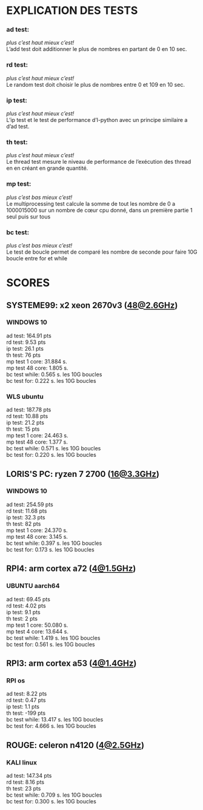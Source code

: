 # <b>EXPLICATION DES TESTS</b>

### <b>ad test:</b>
<i>plus c’est haut mieux c’est!</i><br>
L’add test doit additionner le plus de nombres en partant de 0 en 10 sec.

### <b>rd test:</b>
<i>plus c’est haut mieux c’est!</i><br>
Le random test doit choisir le plus de nombres entre 0 et 109 en 10 sec.

### <b>ip test:</b>
<i>plus c’est haut mieux c’est!</i><br>
L’ip test et le test de performance d’I-python avec un principe similaire a d’ad test.

### <b>th test:</b>
<i>plus c’est haut mieux c’est!</i><br>
Le thread test mesure le niveau de performance de l’exécution des thread en en créant en grande quantité.

### <b>mp test:</b>
<i>plus c’est bas mieux c’est!</i><br>
Le multiprocessing test calcule la somme de tout les nombre de 0 a 1000015000 sur un nombre de cœur cpu donné, dans un première partie 1 seul puis sur tous

### <b>bc test:</b>
<i>plus c’est bas mieux c’est!</i><br>
Le test de boucle permet de comparé les nombre de seconde pour faire 10G boucle entre for et while

# <b>SCORES</b>
## <b>SYSTEME99: </b>x2 xeon 2670v3 (48@2.6GHz)
### <b>WINDOWS 10</b>
ad test: 164.91 pts <br>
rd test: 9.53 pts <br>
ip test: 26.1 pts <br>
th test: 76 pts <br>
mp test 1 core:  31.884 s. <br>
mp test 48 core:  1.805 s. <br>
bc test while:  0.565 s. les 10G boucles <br>
bc test for:    0.222 s. les 10G boucles <br>
### <b>WLS ubuntu</b>
ad test: 187.78 pts <br>
rd test: 10.88 pts <br>
ip test: 21.2 pts <br>
th test: 15 pts <br>
mp test 1 core:  24.463 s. <br>
mp test 48 core:  1.377 s. <br>
bc test while:  0.571 s. les 10G boucles <br>
bc test for:    0.220 s. les 10G boucles <br>
## <b>LORIS'S PC: </b>ryzen 7 2700 (16@3.3GHz)
### <b>WINDOWS 10</b>
ad test: 254.59 pts <br>
rd test: 11.68 pts <br>
ip test: 32.3 pts <br>
th test: 82 pts <br>
mp test 1 core:  24.370 s. <br>
mp test 48 core:  3.145 s. <br>
bc test while:  0.397 s. les 10G boucles <br>
bc test for:    0.173 s. les 10G boucles <br>
## <b>RPI4: </b>arm cortex a72 (4@1.5GHz)
### <b>UBUNTU aarch64</b>
ad test: 69.45 pts <br>
rd test: 4.02 pts <br>
ip test: 9.1 pts <br>
th test: 2 pts <br>
mp test 1 core:  50.080 s. <br>
mp test 4 core:  13.644 s. <br>
bc test while:  1.419 s. les 10G boucles <br>
bc test for:    0.561 s. les 10G boucles <br>
## <b>RPI3: </b>arm cortex a53 (4@1.4GHz)
### <b>RPI os</b>
ad test: 8.22 pts <br>
rd test: 0.47 pts <br>
ip test: 1.1 pts <br>
th test: -199 pts <br>
bc test while:  13.417 s. les 10G boucles <br>
bc test for:    4.666 s. les 10G boucles <br>
## <b>ROUGE: </b>celeron n4120 (4@2.5GHz)
### <b>KALI linux</b>
ad test: 147.34 pts <br>
rd test: 8.16 pts <br>
th test: 23 pts <br>
bc test while:  0.709 s. les 10G boucles <br>
bc test for:    0.300 s. les 10G boucles <br>
